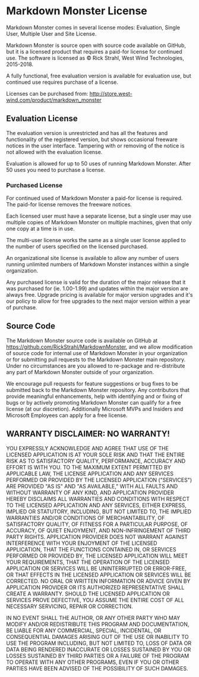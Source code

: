# Markdown Monster License

Markdown Monster comes in several license modes: Evaluation, Single User, Multiple User and Site License.

Markdown Monster is source open with source code available on GitHub, but it is a licensed product that requires a paid-for license for continued use. The software is licensed as © Rick Strahl, West Wind Technologies, 2015-2018. 

A fully functional, free evaluation version is available for evaluation use, but continued use requires purchase of a license. 

Licenses can be purchased from:
http://store.west-wind.com/product/markdown_monster


## Evaluation License

The evaluation version is unrestricted and has all the features and functionality of the registered version, but shows occasional freeware notices in the user interface. Tampering with or removing of the notice is not allowed with the evaluation license.

Evaluation is allowed for up to 50 uses of running Markdown Monster. After 50 uses you need to purchase a license.

### Purchased License 

For continued used of Markdown Monster a paid-for license is required. The paid-for license removes the freeware notices.

Each licensed user must have a separate license, but a single user may use multiple copies of Markdown Monster on multiple machines, given that only one copy at a time is in use.

The multi-user license works the same as a single user license applied to the number of users specified on the licensed purchased.

An organizational site license is available to allow any number of users running unlimited numbers of Markdown Monster instances within a single organization.

Any purchased license is valid for the duration of the major release that it was purchased for (ie. 1.00-1.99) and updates within the major version are always free. Upgrade pricing is available for major version upgrades and it's our policy to allow for free upgrades to the next major version within a year of purchase.

## Source Code

The Markdown Monster source code is available on GitHub at https://github.com/RickStrahl/MarkdownMonster, and we allow modification of source code for internal use of Markdown Monster in your organization or for submitting pull requests to the Markdown Monster main repository. Under no circumstances are you allowed to re-package and re-distribute any part of Markdown Monster outside of your organization.

We encourage pull requests for feature suggestions or bug fixes to be submitted back to the Markdown Monster repository. Any contributors that provide meaningful enhancements, help with identifying and or fixing of bugs or by actively promoting Markdown Monster can qualify for a free license (at our discretion). Additionally Microsoft MVPs and Insiders and Microsoft Employees can apply for a free license.

## WARRANTY DISCLAIMER: NO WARRANTY!

YOU EXPRESSLY ACKNOWLEDGE AND AGREE THAT USE OF THE LICENSED APPLICATION IS AT YOUR SOLE RISK AND THAT THE ENTIRE RISK AS TO SATISFACTORY QUALITY, PERFORMANCE, ACCURACY AND EFFORT IS WITH YOU. TO THE MAXIMUM EXTENT PERMITTED BY APPLICABLE LAW, THE LICENSE APPLICATION AND ANY SERVICES PERFORMED OR PROVIDED BY THE LICENSED APPLICATION ("SERVICES") ARE PROVIDED "AS IS" AND "AS AVAILABLE," WITH ALL FAULTS AND WITHOUT WARRANTY OF ANY KIND, AND APPLICATION PROVIDER HEREBY DISCLAIMS ALL WARRANTIES AND CONDITIONS WITH RESPECT TO THE LICENSED APPLICATION AND ANY SERVICES, EITHER EXPRESS, IMPLIED OR STATUTORY, INCLUDING, BUT NOT LIMITED TO, THE IMPLIED WARRANTIES AND/OR CONDITIONS OF MERCHANTABILITY, OF SATISFACTORY QUALITY, OF FITNESS FOR A PARTICULAR PURPOSE, OF ACCURACY, OF QUIET ENJOYMENT, AND NON-INFRINGEMENT OF THIRD PARTY RIGHTS. APPLICATION PROVIDER DOES NOT WARRANT AGAINST INTERFERENCE WITH YOUR ENJOYMENT OF THE LICENSED APPLICATION, THAT THE FUNCTIONS CONTAINED IN, OR SERVICES PERFORMED OR PROVIDED BY, THE LICENSED APPLICATION WILL MEET YOUR REQUIREMENTS, THAT THE OPERATION OF THE LICENSED APPLICATION OR SERVICES WILL BE UNINTERRUPTED OR ERROR-FREE, OR THAT EFFECTS IN THE LICENSED APPLICATION OR SERVICES WILL BE CORRECTED. NO ORAL OR WRITTEN INFORMATION OR ADVICE GIVEN BY APPLICATION PROVIDER OR ITS AUTHORIZED REPRESENTATIVE SHALL CREATE A WARRANTY. SHOULD THE LICENSED APPLICATION OR SERVICES PROVE DEFECTIVE, YOU ASSUME THE ENTIRE COST OF ALL NECESSARY SERVICING, REPAIR OR CORRECTION.

IN NO EVENT SHALL THE AUTHOR, OR ANY OTHER PARTY WHO MAY MODIFY AND/OR REDISTRIBUTE THIS PROGRAM AND DOCUMENTATION, BE LIABLE FOR ANY COMMERCIAL, SPECIAL, INCIDENTAL, OR CONSEQUENTIAL DAMAGES ARISING OUT OF THE USE OR INABILITY TO USE THE PROGRAM INCLUDING, BUT NOT LIMITED TO, LOSS OF DATA OR DATA BEING RENDERED INACCURATE OR LOSSES SUSTAINED BY YOU OR LOSSES SUSTAINED BY THIRD PARTIES OR A FAILURE OF THE PROGRAM TO OPERATE WITH ANY OTHER PROGRAMS, EVEN IF YOU OR OTHER PARTIES HAVE BEEN ADVISED OF THE POSSIBILITY OF SUCH DAMAGES.